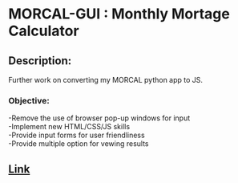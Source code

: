 # MORCAL-GUI : Monthly Mortage Calculator
## Description:  
Further work on converting my MORCAL python app to JS.  
### Objective:  
-Remove the use of browser pop-up windows for input  
-Implement new HTML/CSS/JS skills  
-Provide input forms for user friendliness  
-Provide multiple option for vewing results  
## [Link](https://chriskurz098.github.io/MORCAL-GUI/)
